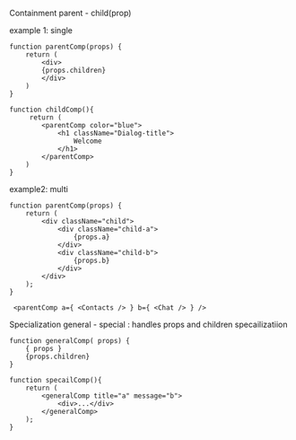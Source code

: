 Containment     parent  - child(prop) 

example 1: single

    function parentComp(props) {
        return (
            <div>
            {props.children}
            </div>
        )
    } 

    function childComp(){
         return (
            <parentComp color="blue">
                <h1 className="Dialog-title">
                    Welcome
                </h1>
            </parentComp>
        )
    }

example2: multi

    function parentComp(props) {
        return (
            <div className="child">
                <div className="child-a">
                    {props.a}
                </div>
                <div className="child-b">
                    {props.b}
                </div>
            </div>
        );
    }

     <parentComp a={ <Contacts /> } b={ <Chat /> } />


Specialization  general - special : handles props and children specailizatiion 

    function generalComp( props) {
        { props }
        {props.children}
    }

    function specailComp(){
        return (
            <generalComp title="a" message="b">
                <div>...</div>
            </generalComp>
        );
    }